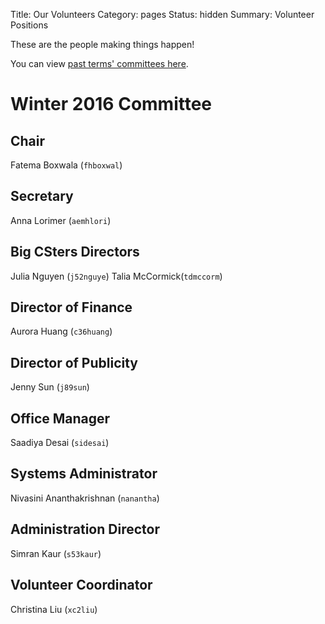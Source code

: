 Title: Our Volunteers
Category: pages
Status: hidden
Summary: Volunteer Positions

These are the people making things happen!

You can view [past terms' committees here]({filename}/pages/past-exec.md).

# Winter 2016 Committee #

## Chair ##

Fatema Boxwala (`fhboxwal`)

## Secretary ##

Anna Lorimer (`aemhlori`)

## Big CSters Directors ##

Julia Nguyen (`j52nguye`)
Talia McCormick(`tdmccorm`)

## Director of Finance ##

Aurora Huang (`c36huang`)

## Director of Publicity ##

Jenny Sun (`j89sun`)

## Office Manager ##

Saadiya Desai (`sidesai`)

## Systems Administrator ##

Nivasini Ananthakrishnan (`nanantha`)

## Administration Director ##

Simran Kaur (`s53kaur`)

## Volunteer Coordinator ##

Christina Liu (`xc2liu`)
